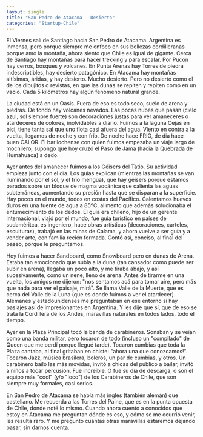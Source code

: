 ```yaml
---
layout: single
title: "San Pedro de Atacama - Desierto"
categories: "Startup-Chile"
---
```


El Viernes salí de Santiago hacia San Pedro de Atacama. Argentina es
inmensa, pero porque siempre me enfoco en sus bellezas cordilleranas
porque amo la montaña, ahora siento que Chile es igual de gigante.
Cerca de Santiago hay montañas para hacer trekking y para escalar. Por
Pucón hay cerros, bosques y volcanes. En Punta Arenas hay Torres de
piedra indescriptibles, hay desierto patagónico. En Atacama hay
montañas altísimas, áridas, y hay desierto. Mucho desierto. Pero no
desierto como el de los dibujitos o revistas, en que las dunas se
repiten y repiten como en un vacío. Cada 5 kilómetros hay algún
fenómeno natural grande.

La ciudad está en un Oasis. Fuera de eso es todo seco, suelo de arena
y piedras. De fondo hay volcanes nevados. Las pocas nubes que pasan
(cielo azul, sol siempre fuerte) son decoraciones justas para ver
amaneceres o atardeceres de colores, inolvidables a diario. Fuimos a
la laguna Cejas en bici, tiene tanta sal que uno flota casi afuera del
agua. Viento en contra a la vuelta, llegamos de noche y con frío. De
noche hace FRIO, de dia hace buen CALOR. El barilochense con quien
fuimos empezaba un viaje largo de mochilero, supongo que hoy cruzó el
Paso de Jama (hacia la Quebrada de Humahuaca) a dedo.

Ayer antes del amanecer fuimos a los Géisers del Tatio. Su actividad
empieza junto con el día. Los guías explican (mientras las montañas se
van iluminando por el sol, y el frío mengúa), que hay géisers porque
estamos parados sobre un bloque de magma vocánica que calienta las
aguas subterráneas, aumentando su presión hasta que se disparan a la
superficie. Hay pocos en el mundo, todos en costas del Pacífico.
Calentamos huevos duros en una fuente de agua a 85ºC, alimento que
además solucionaba el entumecimiento de los dedos. El guía era
chileno, hijo de un gerente internacional, viajó por el mundo, fue
guía turístico en países de sudaméritca, es ingeniero, hace obras
artísticas (decoraciones, carteles, esculturas), trabajó en las minas
de Calama, y ahora vuelve a ser guía y a vender arte, con familia
recién formada. Contó así, conciso, al final del paseo, porque le
preguntamos.

Hoy fuimos a hacer Sandboard, como Snowboard pero en dunas de Arena.
Estaba tan emocionado que subía a la duna (tan cansador como puede ser
subir en arena), llegaba un poco alto, y me tiraba abajo, y así
sucesivamente, como un nene, lleno de arena. Antes de tirarme en una
vuelta, los amigos me dijeron: "nos sentamos acá para tomar aire, pero
más que nada para ver el paisaje, mirá". Se llama Valle de la Muerte,
que es cerca del Valle de la Luna (que es donde fuimos a ver el
atardecer). Alemanes y estadounidenses me preguntaban en ese entorno
si hay pasiajes así de impresionantes en Argentina. Y les dije que sí,
que de eso se trata la Cordillera de los Andes, maravillas naturales
en todos lados, todo el tiempo.

Ayer en la Plaza Principal tocó la banda de carabineros. Sonaban y se
veían como una banda militar, pero tocaron de todo (incluso un
"compilado" de Queen que me perdí porque llegué tarde). Tocaron
cumbias que toda la Plaza cantaba, al final gritaban en chiste: "ahora
una que conozcamos!". Tocaron Jazz, música brasilera, boleros, un par
de cumbias, y otros. Un carabinero bailó las más movidas, invitó a
chicas del público a bailar, invitó a niños a tocar percusión. Fue
increíble. O fue su día de descarga, o son el equipo más "cool" (y/o
"loco") de los Carabineros de Chile, que son siempre muy formales,
casi serios.

En San Pedro de Atacama se habla más inglés (también alemán) que
castellano. Me recuerda a las Torres del Paine, que es en la punta
opuesta de Chile, donde noté lo mismo. Cuando ahora cuento a conocidos
que estoy en Atacama me preguntan dónde es eso, y cómo se me ocurrió
venir, les resulta raro. Y me pregunto cuántas otras maravillas
estaremos dejando pasar, sin darnos cuenta.
